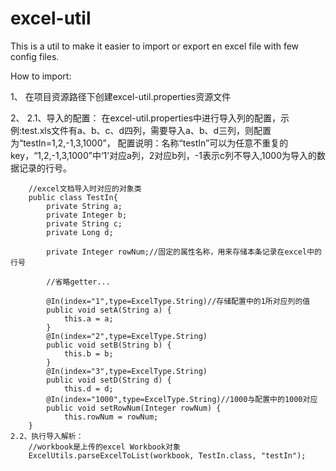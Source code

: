 # excel-util
This is a util to make it easier to import or export en excel file with few config files.

How to import:

1、
在项目资源路径下创建excel-util.properties资源文件

2、
	2.1、导入的配置：
		在excel-util.properties中进行导入列的配置，示例:test.xls文件有a、b、c、d四列，需要导入a、b、d三列，则配置为“testIn=1,2,-1,3,1000”，
		配置说明：名称“testIn”可以为任意不重复的key，“1,2,-1,3,1000”中‘1’对应a列，2对应b列，-1表示c列不导入,1000为导入的数据记录的行号。
		
		//excel文档导入时对应的对象类
		public class TestIn{
			private String a;
			private Integer b;
			private String c;
			private Long d;
			
			private Integer rowNum;//固定的属性名称，用来存储本条记录在excel中的行号
			
			//省略getter...
			
			@In(index="1",type=ExcelType.String)//存储配置中的1所对应列的值
			public void setA(String a) {
				this.a = a;
			}
			@In(index="2",type=ExcelType.String)
			public void setB(String b) {
				this.b = b;
			}
			@In(index="3",type=ExcelType.String)
			public void setD(String d) {
				this.d = d;
			@In(index="1000",type=ExcelType.String)//1000与配置中的1000对应
			public void setRowNum(Integer rowNum) {
				this.rowNum = rowNum;
		}
	2.2、执行导入解析：
		//workbook是上传的excel Workbook对象 	
		ExcelUtils.parseExcelToList(workbook, TestIn.class, "testIn");
		
